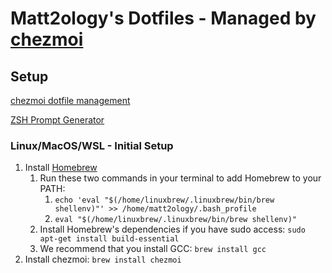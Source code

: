 # Matt2ology's Dotfiles - Managed by [chezmoi](https://www.chezmoi.io/install/)

## Setup

[chezmoi dotfile management](https://www.jacobbolda.com/chezmoi-dotfile-management)

[ZSH Prompt Generator](https://zsh-prompt-generator.site/)

### Linux/MacOS/WSL - Initial Setup

1. Install [Homebrew](https://brew.sh/)
   1. Run these two commands in your terminal to add Homebrew to your PATH:
      1. `echo 'eval "$(/home/linuxbrew/.linuxbrew/bin/brew shellenv)"' >> /home/matt2ology/.bash_profile`
      2. `eval "$(/home/linuxbrew/.linuxbrew/bin/brew shellenv)"`
   2. Install Homebrew's dependencies if you have sudo access: `sudo apt-get install build-essential`
   3. We recommend that you install GCC: `brew install gcc`
2. Install chezmoi: `brew install chezmoi`
